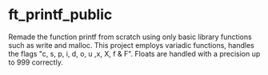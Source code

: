 # ft_printf_public
Remade the function printf from scratch using only basic library functions such as write and malloc.
This project employs variadic functions, handles the flags "c, s, p, i, d, o, u ,x, X, f & F". 
Floats are handled with a precision up to 999 correctly.

